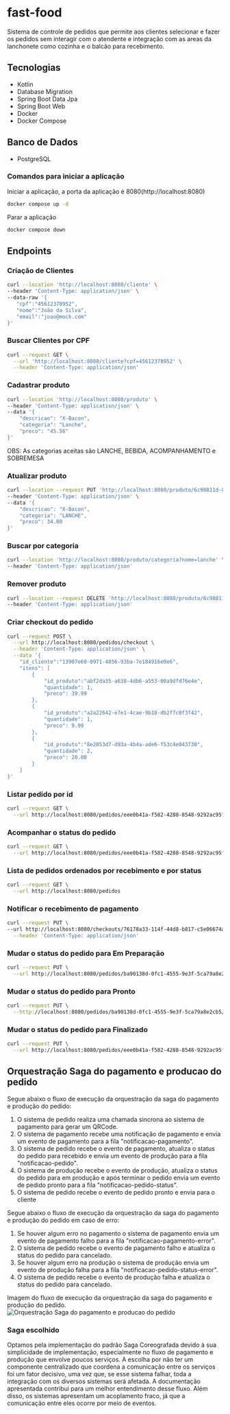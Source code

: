 # fast-food
Sistema de controle de pedidos que permite aos clientes selecionar e fazer os pedidos sem interagir com o atendente e integração com as areas da lanchonete como cozinha e o balcão para recebimento.

## Tecnologias
* Kotlin
* Database Migration
* Spring Boot Data Jpa
* Spring Boot Web
* Docker
* Docker Compose

## Banco de Dados
* PostgreSQL

### Comandos para iniciar a aplicação
Iniciar a aplicação, a porta da aplicação é 8080(http://localhost:8080)
```bash
docker compose up -d
```
Parar a aplicação
```bash
docker compose down
```

## Endpoints
### Criação de Clientes
 ```bash
 curl --location 'http://localhost:8080/cliente' \
--header 'Content-Type: application/json' \
--data-raw '{
    "cpf":"45612378952",
    "nome":"João da Silva",
    "email":"joao@mock.com"
}'
```

### Buscar Clientes por CPF
```bash
curl --request GET \
  --url 'http://localhost:8080/cliente?cpf=45612378952' \
  --header 'Content-Type: application/json'
```
### Cadastrar produto
```bash
curl --location 'http://localhost:8080/produto' \
--header 'Content-Type: application/json' \
--data '{
    "descricao": "X-Bacon",
    "categoria": "Lanche",
    "preco": "45.56"
}'
```
OBS: As categorias aceitas são LANCHE, BEBIDA, ACOMPANHAMENTO e SOBREMESA

### Atualizar produto
```bash
curl --location --request PUT 'http://localhost:8080/produto/6c90811d-08ca-4116-a900-5a6f420ac1c1' \
--header 'Content-Type: application/json' \
--data '{    
    "descricao": "X-Bacon",
    "categoria": "LANCHE",
    "preco": 34.00
}'
```

### Buscar por categoria
```bash
curl --location 'http://localhost:8080/produto/categoria?nome=lanche' \
--header 'Content-Type: application/json'
```

### Remover produto
```bash
curl --location --request DELETE 'http://localhost:8080/produto/6c90811d-08ca-4116-a900-5a6f420ac1c1' \
--header 'Content-Type: application/json'
```

### Criar checkout do pedido
```bash 
curl --request POST \
  --url http://localhost:8080/pedidos/checkout \
  --header 'Content-Type: application/json' \
  --data '{
	"id_cliente":"13907e60-0971-4856-93ba-7e184916e0e6",
	"itens": [
		{
			"id_produto":"abf2da35-a638-4db6-a553-00a9dfd76e4e",
			"quantidade": 1,
			"preco": 39.99
		},
		{
			"id_produto":"a2a22642-e7e1-4cae-9b18-db2f7c0f3f42",
			"quantidade": 1,
			"preco": 9.99
		},
		{
			"id_produto":"8e2053d7-d93a-4b4a-ade6-f53c4e043730",
			"quantidade": 2,
			"preco": 20.00
		}
	]
}'
```

### Listar pedido por id
```bash 
curl --request GET \
  --url http://localhost:8080/pedidos/eee0b41a-f582-4288-8548-9292ac95f2ec
```

### Acompanhar o status do pedido
```bash 
curl --request GET \
  --url http://localhost:8080/pedidos/eee0b41a-f582-4288-8548-9292ac95f2ec
```

### Lista de pedidos ordenados por recebimento e por status
```bash 
curl --request GET \
  --url http://localhost:8080/pedidos
```

### Notificar o recebimento de pagamento
```bash
curl --request PUT \
--url http://localhost:8080/checkouts/76178a33-114f-44d8-b817-c5e06674a0ac/webhook/pagar \
  --header 'Content-Type: application/json'
```

### Mudar o status do pedido para Em Preparação
```bash
curl --request PUT \
  --url http://localhost:8080/pedidos/ba90138d-0fc1-4555-9e3f-5ca79a8e2cb5/mudar-status/preparacao
```

### Mudar o status do pedido para Pronto
```bash
curl --request PUT \
  --http://localhost:8080/pedidos/ba90138d-0fc1-4555-9e3f-5ca79a8e2cb5/mudar-status/pronto
```

### Mudar o status do pedido para Finalizado
```bash
curl --request PUT \
  --url http://localhost:8080/pedidos/eee0b41a-f582-4288-8548-9292ac95f2ec/mudar-status/confirmar-entrega
```

## Orquestração Saga do pagamento e producao do pedido
Segue abaixo o fluxo de execução da orquestração da saga do pagamento e produção do pedido:
1. O sistema de pedido realiza uma chamada sincrona ao sistema de pagamento para gerar um QRCode.
2. O sistema de pagamento recebe uma notificação de pagamento e envia um evento de pagamento para a fila "notificacao-pagamento".  
3. O sistema de pedido recebe o evento de pagamento, atualiza o status do pedido para recebido e envia um evento de produção para a fila "notificacao-pedido".
4. O sistema de produção recebe o evento de produção, atualiza o status do pedido para em produção e após terminar o pedido envia um evento de pedido pronto para a fila "notificacao-pedido-status".
5. O sistema de pedido recebe o evento de pedido pronto e envia para o cliente

Segue abaixo o fluxo de execução da orquestração da saga do pagamento e produção do pedido em caso de erro:
1. Se houver algum erro no pagamento o sistema de pagamento envia um evento de pagamento falho para a fila "notificacao-pagamento-error".
2. O sistema de pedido recebe o evento de pagamento falho e atualiza o status do pedido para cancelado.
3. Se houver algum erro na produção o sistema de produção envia um evento de produção falha para a fila "notificacao-pedido-status-error".
4. O sistema de pedido recebe o evento de produção falha e atualiza o status do pedido para cancelado.

Imagem do fluxo de execução da orquestração da saga do pagamento e produção do pedido.
![Orquestração Saga do pagamento e producao do pedido](https://github.com/rafaelgil/fast-food/assets/2104773/7c048900-2b8f-4267-9676-0563fc37a743)

### Saga escolhido
Optamos pela implementação do padrão Saga Coreografada devido à sua simplicidade de implementação, especialmente no fluxo de pagamento e produção que envolve poucos serviços. A escolha por não ter um componente centralizado que coordena a comunicação entre os serviços foi um fator decisivo, uma vez que, se esse sistema falhar, toda a integração com os diversos sistemas será afetada. A documentação apresentada contribui para um melhor entendimento desse fluxo. Além disso, os sistemas apresentam um acoplamento fraco, já que a comunicação entre eles ocorre por meio de eventos.
